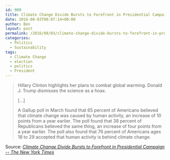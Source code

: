 ```yaml
---
id: 909
title: Climate Change Divide Bursts to Forefront in Presidential Campaign
date: 2016-08-03T00:07:14+00:00
author: Ben
layout: post
permalink: /2016/08/03/climate-change-divide-bursts-to-forefront-in-presidential-campaign/
categories:
  - Politics
  - Sustainability
tags:
  - Climate Change
  - election
  - politics
  - President
---
```

> Hillary Clinton highlights her plans to combat global warming. Donald J. Trump dismisses the science as a hoax.
> 
> [...]
> 
> A Gallup poll in March found that 65 percent of Americans believed that climate change was caused by human activity, an increase of 10 points from a year earlier. The poll found that 38 percent of Republicans believed the same thing, an increase of four points from a year earlier. The poll also found that 76 percent of Americans ages 18 to 29 accepted that human activity is behind climate change.

Source: _[Climate Change Divide Bursts to Forefront in Presidential Campaign -- The New York Times](http://www.nytimes.com/2016/08/02/us/politics/climate-change-divide-bursts-to-forefront-in-presidential-campaign.html)_